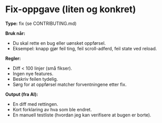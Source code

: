# Fix-oppgave (liten og konkret)

**Type:** fix (se CONTRIBUTING.md)

**Bruk når:**
- Du skal rette en bug eller uønsket oppførsel.
- Eksempel: knapp gjør feil ting, feil scroll-adferd, feil state ved reload.

**Regler:**
- Diff < 100 linjer (små fikser).
- Ingen nye features.
- Beskriv feilen tydelig.
- Sørg for at oppførsel matcher forventningene etter fix.

**Output (fra AI):**
- En diff med rettingen.
- Kort forklaring av hva som ble endret.
- En manuell testliste (hvordan jeg kan verifisere at bugen er borte).

